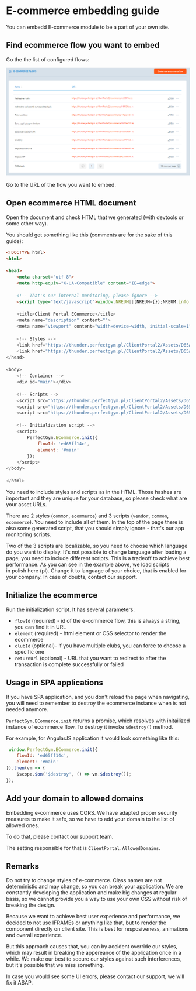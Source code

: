 # E-commerce embedding guide

You can embedd E-commerce module to be a part of your own site.

## Find ecommerce flow you want to embed
Go the the list of configured flows:

![ECommerce Flow List](./public/img/ECommerceFlowList.png)

Go to the URL of the flow you want to embed.

## Open ecommerce HTML document
Open the document and check HTML that we generated (with devtools or some other way).


You should get something like this (comments are for the sake of this guide):
```html
<!DOCTYPE html>
<html>

<head>
    <meta charset="utf-8">
    <meta http-equiv="X-UA-Compatible" content="IE=edge">

    <!-- That's our internal monitoring, please ignore -->
    <script type="text/javascript">window.NREUM||(NREUM={});NREUM.info = {"...</script>

    <title>Client Portal ECommerce</title>
    <meta name="description" content="">
    <meta name="viewport" content="width=device-width, initial-scale=1">

    <!-- Styles -->
    <link href="https://thunder.perfectgym.pl/ClientPortal2/Assets/D65A30004CA147ECD3A8/common.css" rel="stylesheet">
    <link href="https://thunder.perfectgym.pl/ClientPortal2/Assets/D65A30004CA147ECD3A8/ecommerce.css" rel="stylesheet">
</head>

<body>
    <!-- Container -->
    <div id="main"></div>

    <!-- Scripts -->
    <script src="https://thunder.perfectgym.pl/ClientPortal2/Assets/D65A30004CA147ECD3A8/vendor.js" type="text/javascript"></script>    
    <script src="https://thunder.perfectgym.pl/ClientPortal2/Assets/D65A30004CA147ECD3A8/pl/common.js" type="text/javascript"></script>
    <script src="https://thunder.perfectgym.pl/ClientPortal2/Assets/D65A30004CA147ECD3A8/pl/ecommerce.js" type="text/javascript"></script>

    <!-- Initialization script -->
    <script>
        PerfectGym.ECommerce.init({
            flowId: 'ed65ff14c',
            element: '#main'
        });
    </script>
</body>

</html>
```

You need to include styles and scripts as in the HTML.
Those hashes are important and they are unique for your database, so please check what are your asset URLs.

There are 2 styles (`common`, `ecommerce`) and 3 scripts (`vendor`, `common`, `ecommerce`). You need to include all of them.
In the top of the page there is also some generated script, that you should simply ignore - that's our app monitoring scripts.

Two of the 3 scripts are localizable, so you need to choose which language do you want to display.
It's not possible to change language after loading a page, you need to include different scripts. This is a tradeoff to achieve best performance.
As you can see in the example above, we load scripts in polish here (pl). Change it to language of your choice, that is enabled for your company.
In case of doubts, contact our support.

## Initialize the ecommerce
Run the initialization script. It has several parameters:

* `flowId` (required) - id of the e-commerce flow, this is always a string, you can find it in URL
* `element` (required) - html element or CSS selector to render the ecommerce
* `clubId` (optional)- if you have multiple clubs, you can force to choose a specific one
* `returnUrl` (optional) - URL that you want to redirect to after the transaction is complete successfully or failed

## Usage in SPA applications
If you have SPA application, and you don't reload the page when navigating, you will need to remember to destroy the ecommerce instance when is not needed anymore.

`PerfectGym.ECommerce.init` returns a promise, which resolves with initailized instance of ecommerce flow. To destroy it invoke `$destroy()` method.

For example, for AngularJS application it would look something like this:
```js
 window.PerfectGym.ECommerce.init({
    flowId: 'ed65ff14c',
    element: '#main'
}).then(vm => {
    $scope.$on('$destroy', () => vm.$destroy());
});
```

## Add your domain to allowed domains
Embedding e-commerce uses CORS. We have adapted proper security measures to make it safe, so we have to add your domain to the list of allowed ones.

To do that, please contact our support team.

The setting responsible for that is `ClientPortal.AllowedDomains`.

## Remarks
Do not try to change styles of e-commerce. Class names are not deterministic and may change, so you can break your application.
We are constantly developing the application and make big changes at regular basis, so we cannot provide you a way to use your own CSS without risk of breaking the design.

Because we want to achieve best user experience and performance, we decided to not use IFRAMEs or anything like that, but to render the component directly on client site.
This is best for resposiveness, animations and overall experience.

But this approach causes that, you can by accident override our styles, which may result in breaking the appereance of the application once in a while.
We make our best to secure our styles against such interferences, but it's possible that we miss something.

In case you would see some UI errors, please contact our support, we will fix it ASAP.